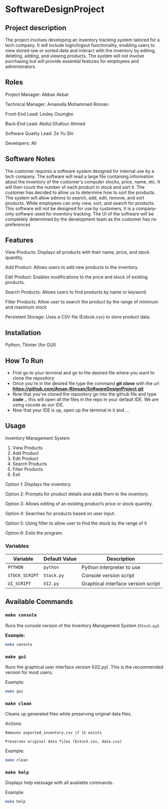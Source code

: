 # SoftwareDesignProject

## Project description
The project involves developing an inventory tracking system tailored for a tech company. It will include login/logout functionality, enabling users to view stored raw or sorted data and interact with the inventory by editing, deleting, adding, and viewing products. The system will not involve purchasing but will provide essential features for employees and administrators.

## Roles 
Project Manager: Abbas Akbar

Technical Manager: Amanulla Mohammed Rimsan

Front-End Lead: Lesley Ozurigbo

Back-End Lead: Abdul Ghafour Ahmed

Software Quality Lead: Ze Yu Shi

Developers: All

## Software Notes
The customer requires a software system designed for internal use by a tech company. The software will read a large file containing information about the inventory of the customer's computer stocks, price, name, etc. It will then count the number of each product in stock and sort it. The customer has decided to allow us to determine how to sort the products. The system will allow admins to search, add, edit, remove, and sort products. While employees can only view, sort, and search for products. This software will not be designed for use by customers, it is a company-only software used for inventory tracking. The UI of the software will be completely determined by the development team as the customer has no preferences

## Features
View Products: Displays all products with their name, price, and stock quantity.

Add Product: Allows users to add new products to the inventory.

Edit Product: Enables modifications to the price and stock of existing products.

Search Products: Allows users to find products by name or keyword.

Filter Products: Allow user to search the product by the range of minimum and maximum stock

Persistent Storage: Uses a CSV file (Estock.csv) to store product data.

## Installation
Python, Tkinter (for GUI)

## How To Run
- First go to your terminal and go to the desired file where you want to clone the repository
- Once you're in the desired file type the command **git clone** with the url **https://github.com/Aman-Rimsan/SoftwareDesignProject.git**
- Now that you've cloned the repository go into the github file and type **code .**, this will open all the files in the repo in your default IDE. We are using vscode as our IDE.
- Now that your IDE is up, open up the terminal in it and ...

## Usage
Inventory Management System
1. View Products
2. Add Product
3. Edit Product
4. Search Products
5. Filter Products
6. Exit

Option 1: Displays the inventory.

Option 2: Prompts for product details and adds them to the inventory.

Option 3: Allows editing of an existing product’s price or stock quantity.

Option 4: Searches for products based on user input.

Option 5: Using filter to allow user to find the stock by the range of it

Option 6: Exits the program.

### Variables
| Variable       | Default Value | Description                          |
|----------------|---------------|--------------------------------------|
| `PYTHON`       | `python`      | Python interpreter to use            |
| `STOCK_SCRIPT` | `Stock.py`    | Console version script               |
| `UI_SCRIPT`    | `UI2.py`      | Graphical interface version script   |

## Available Commands

### `make console`
Runs the console version of the Inventory Management System (`Stock.py`).

**Example:**
```bash
make console
```

### `make gui`

Runs the graphical user interface version (UI2.py). This is the recommended version for most users.

Example:
```bash
make gui
```

### `make clean`

Cleans up generated files while preserving original data files.

Actions:

    Removes exported_inventory.csv if it exists

    Preserves original data files (Estock.csv, data.csv)

Example:
```bash
make clean
```

### `make help`

Displays help message with all available commands.

Example:
```bash
make help
```
